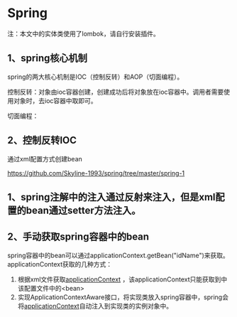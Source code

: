 # Spring
注：本文中的实体类使用了lombok，请自行安装插件。

## 1、spring核心机制

spring的两大核心机制是IOC（控制反转）和AOP（切面编程）。

控制反转：对象由ioc容器创建，创建成功后将对象放在ioc容器中。调用者需要使用对象时，去ioc容器中取即可。

切面编程：

## 2、控制反转IOC

通过xml配置方式创建bean

https://github.com/Skyline-1993/spring/tree/master/spring-1

## 1、spring注解中的注入通过反射来注入，但是xml配置的bean通过setter方法注入。

## 2、手动获取spring容器中的bean
spring容器中的bean可以通过applicationContext.getBean("idName")来获取。
applicationContext获取的几种方式：

1. 根据xml文件获取[applicationContext](spring-1/src/main/java/com/skyline/util/Test.java) ，该applicationContext只能获取到中该配置文件中的&lt;bean&gt;  
2. 实现ApplicationContextAware接口，将实现类放入spring容器中，spring会将[applicationContext](spring-6/src/main/java/com/skyline/spring/util/ApplicationContextUtil.java)自动注入到实现类的实例对象中。